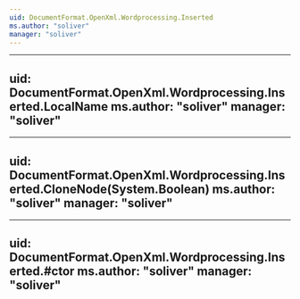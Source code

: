 ```yaml
---
uid: DocumentFormat.OpenXml.Wordprocessing.Inserted
ms.author: "soliver"
manager: "soliver"
---
```


---
uid: DocumentFormat.OpenXml.Wordprocessing.Inserted.LocalName
ms.author: "soliver"
manager: "soliver"
---

---
uid: DocumentFormat.OpenXml.Wordprocessing.Inserted.CloneNode(System.Boolean)
ms.author: "soliver"
manager: "soliver"
---

---
uid: DocumentFormat.OpenXml.Wordprocessing.Inserted.#ctor
ms.author: "soliver"
manager: "soliver"
---
